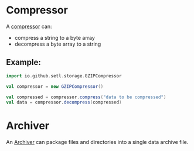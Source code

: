 # Compressor

A [compressor](https://github.com/SETL-Developers/setl/blob/master/src/main/scala/com/jcdecaux/setl/storage/Compressor.scala)
can:
- compress a string to a byte array
- decompress a byte array to a string

## Example:

```scala
import io.github.setl.storage.GZIPCompressor

val compressor = new GZIPCompressor()

val compressed = compressor.compress("data to be compressed")
val data = compressor.decompress(compressed)
```  

# Archiver

An [Archiver](https://github.com/SETL-Developers/setl/blob/master/src/main/scala/com/jcdecaux/setl/storage/Archiver.scala) can
package files and directories into a single data archive file.

